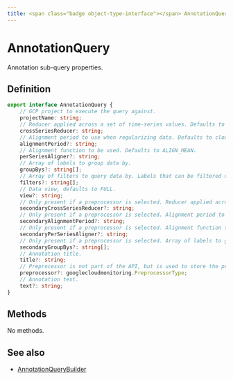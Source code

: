 ```yaml
---
title: <span class="badge object-type-interface"></span> AnnotationQuery
---
```

# <span class="badge object-type-interface"></span> AnnotationQuery

Annotation sub-query properties.

## Definition

```typescript
export interface AnnotationQuery {
	// GCP project to execute the query against.
	projectName: string;
	// Reducer applied across a set of time-series values. Defaults to REDUCE_NONE.
	crossSeriesReducer: string;
	// Alignment period to use when regularizing data. Defaults to cloud-monitoring-auto.
	alignmentPeriod?: string;
	// Alignment function to be used. Defaults to ALIGN_MEAN.
	perSeriesAligner?: string;
	// Array of labels to group data by.
	groupBys?: string[];
	// Array of filters to query data by. Labels that can be filtered on are defined by the metric.
	filters?: string[];
	// Data view, defaults to FULL.
	view?: string;
	// Only present if a preprocessor is selected. Reducer applied across a set of time-series values. Defaults to REDUCE_NONE.
	secondaryCrossSeriesReducer?: string;
	// Only present if a preprocessor is selected. Alignment period to use when regularizing data. Defaults to cloud-monitoring-auto.
	secondaryAlignmentPeriod?: string;
	// Only present if a preprocessor is selected. Alignment function to be used. Defaults to ALIGN_MEAN.
	secondaryPerSeriesAligner?: string;
	// Only present if a preprocessor is selected. Array of labels to group data by.
	secondaryGroupBys?: string[];
	// Annotation title.
	title?: string;
	// Preprocessor is not part of the API, but is used to store the preprocessor and not affect the UI for the rest of parameters
	preprocessor?: googlecloudmonitoring.PreprocessorType;
	// Annotation text.
	text?: string;
}

```
## Methods

No methods.
## See also

 * <span class="badge builder"></span> [AnnotationQueryBuilder](./builder-AnnotationQueryBuilder.md)

